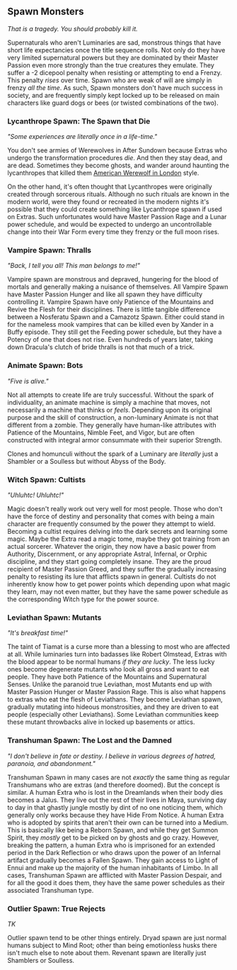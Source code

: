 ## Spawn Monsters
_That is a tragedy. You should probably kill it._

Supernaturals who aren't Luminaries are sad, monstrous things that have short life expectancies once the title sequence rolls. Not only do they have very limited supernatural powers but they are dominated by their Master Passion even more strongly than the true creatures they emulate. They suffer a -2 dicepool penalty when resisting or attempting to end a Frenzy. This penalty _rises_ over time. Spawn who are weak of will are simply in frenzy _all the time_. As such, Spawn monsters don't have much success in society, and are frequently simply kept locked up to be released on main characters like guard dogs or bees (or twisted combinations of the two).

### Lycanthrope Spawn: The Spawn that Die
_"Some experiences are literally once in a life-time."_

You don't see armies of Werewolves in After Sundown because Extras who undergo the transformation procedures _die_. And then they stay dead, and are dead. Sometimes they become ghosts, and wander around haunting the lycanthropes that killed them [American Werewolf in London](http://www.imdb.com/title/tt0082010/) style.

On the other hand, it's often thought that Lycanthropes were originally created through sorcerous rituals. Although no such rituals are known in the modern world, were they found or recreated in the modern nights it's possible that they could create something like Lycanthrope spawn if used on Extras. Such unfortunates would have Master Passion Rage and a Lunar power schedule, and would be expected to undergo an uncontrollable change into their War Form every time they frenzy or the full moon rises.

### Vampire Spawn: Thralls
_"Back, I tell you all! This man belongs to me!"_

Vampire spawn are monstrous and depraved, hungering for the blood of mortals and generally making a nuisance of themselves. All Vampire Spawn have Master Passion Hunger and like all spawn they have difficulty controlling it. Vampire Spawn have only Patience of the Mountains and Revive the Flesh for their disciplines. There is little tangible difference between a Nosferatu Spawn and a Camazotz Spawn. Either could stand in for the nameless mook vampires that can be killed even by Xander in a Buffy episode. They still get the Feeding power schedule, but they have a Potency of one that does not rise. Even hundreds of years later, taking down Dracula's clutch of bride thralls is not that much of a trick.

### Animate Spawn: Bots
_"Five is alive."_

Not all attempts to create life are truly successful. Without the spark of individuality, an animate machine is simply a machine that moves, not necessarily a machine that thinks or _feels_. Depending upon its original purpose and the skill of construction, a non-luminary Animate is not that different from a zombie. They generally have human-like attributes with Patience of the Mountains, Nimble Feet, and Vigor, but are often constructed with integral armor consummate with their superior Strength. 

Clones and homunculi without the spark of a Luminary are _literally_ just a Shambler or a Soulless but without Abyss of the Body.

### Witch Spawn: Cultists
_"Uhluhtc! Uhluhtc!"_

Magic doesn't really work out very well for most people. Those who don't have the force of destiny and personality that comes with being a main character are frequently consumed by the power they attempt to wield. Becoming a cultist requires delving into the dark secrets and learning some magic. Maybe the Extra read a magic tome, maybe they got training from an actual sorcerer. Whatever the origin, they now have a basic power from Authority, Discernment, or any appropriate Astral, Infernal, or Orphic discipline, and they start going completely insane. They are the proud recipient of Master Passion Greed, and they suffer the gradually increasing penalty to resisting its lure that afflicts spawn in general. Cultists do not inherently know how to get power points which depending upon what magic they learn, may not even matter, but they have the same power schedule as the corresponding Witch type for the power source.

### Leviathan Spawn: Mutants
_"It's breakfast time!"_

The taint of Tiamat is a curse more than a blessing to most who are affected at all. While luminaries turn into badasses like Robert Olmstead, Extras with the blood appear to be normal humans _if they are lucky_. The less lucky ones become degenerate mutants who look all gross and want to eat people. They have both Patience of the Mountains and Supernatural Senses. Unlike the paranoid true Leviathan, most Mutants end up with Master Passion Hunger or Master Passion Rage. This is also what happens to extras who eat the flesh of Leviathans. They become Leviathan spawn, gradually mutating into hideous monstrosities, and they are driven to eat people (especially other Leviathans). Some Leviathan communities keep these mutant throwbacks alive in locked up basements or attics.

### Transhuman Spawn: The Lost and the Damned
_"I don't believe in fate or destiny. I believe in various degrees of hatred, paranoia, and abandonment."_

Transhuman Spawn in many cases are not _exactly_ the same thing as regular Transhumans who are extras (and therefore doomed). But the concept is similar. A human Extra who is lost in the Dreamlands when their body dies becomes a Jalus. They live out the rest of their lives in Maya, surviving day to day in that ghastly jungle mostly by dint of no one noticing them, which generally only works because they have Hide From Notice. A human Extra who is adopted by spirits that aren't their own can be turned into a Medium. This is basically like being a Reborn Spawn, and while they get Summon Spirit, they _mostly_ get to be picked on by ghosts and go crazy. However, breaking the pattern, a human Extra who is imprisoned for an extended period in the Dark Reflection or who draws upon the power of an Infernal artifact gradually becomes a Fallen Spawn. They gain access to Light of Ennui and make up the majority of the human inhabitants of Limbo. In all cases, Transhuman Spawn are afflicted with Master Passion Despair, and for all the good it does them, they have the same power schedules as their associated Transhuman type.

### Outlier Spawn: True Rejects
_TK_

Outlier spawn tend to be other things entirely. Dryad spawn are just normal humans subject to Mind Root; other than being emotionless husks there isn't much else to note about them. Revenant spawn are literally just Shamblers or Soulless.